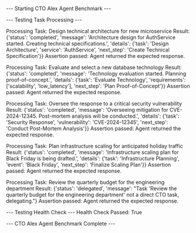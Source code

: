 --- Starting CTO Alex Agent Benchmark ---

--- Testing Task Processing ---

Processing Task: Design technical architecture for new microservice
Result: {'status': 'completed', 'message': 'Architecture design for AuthService started. Creating technical specifications.', 'details': {'task': 'Design Architecture', 'service': 'AuthService', 'next_step': 'Create Technical Specification'}}
Assertion passed: Agent returned the expected response.

Processing Task: Evaluate and select a new database technology
Result: {'status': 'completed', 'message': 'Technology evaluation started. Planning proof-of-concept.', 'details': {'task': 'Evaluate Technology', 'requirements': ['scalability', 'low_latency'], 'next_step': 'Plan Proof-of-Concept'}}
Assertion passed: Agent returned the expected response.

Processing Task: Oversee the response to a critical security vulnerability
Result: {'status': 'completed', 'message': 'Overseeing mitigation for CVE-2024-12345. Post-mortem analysis will be conducted.', 'details': {'task': 'Security Response', 'vulnerability': 'CVE-2024-12345', 'next_step': 'Conduct Post-Mortem Analysis'}}
Assertion passed: Agent returned the expected response.

Processing Task: Plan infrastructure scaling for anticipated holiday traffic
Result: {'status': 'completed', 'message': 'Infrastructure scaling plan for Black Friday is being drafted.', 'details': {'task': 'Infrastructure Planning', 'event': 'Black Friday', 'next_step': 'Finalize Scaling Plan'}}
Assertion passed: Agent returned the expected response.

Processing Task: Review the quarterly budget for the engineering department
Result: {'status': 'delegated', 'message': "Task 'Review the quarterly budget for the engineering department' not a direct CTO task, delegating."}
Assertion passed: Agent returned the expected response.

--- Testing Health Check ---
Health Check Passed: True

--- CTO Alex Agent Benchmark Complete ---

